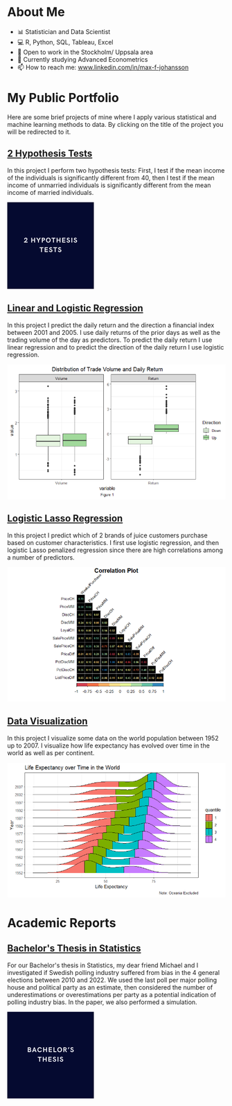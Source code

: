 # About Me
- 📊 Statistician and Data Scientist
- 💻 R, Python, SQL, Tableau, Excel
- 🔭 Open to work in the Stockholm/ Uppsala area
- 🌱 Currently studying Advanced Econometrics
- 📫 How to reach me: www.linkedin.com/in/max-f-johansson

# My Public Portfolio
Here are some brief projects of mine where I apply various statistical and machine learning methods to data. By clicking on the title of the project you will be redirected to it.

## [2 Hypothesis Tests](https://muddaj.github.io/Portfolio-Hypothesis-Testing/)

In this project I perform two hypothesis tests: First, I test if the mean income of the individuals is significantly different from 40, then I test if the mean income of unmarried individuals is significantly different from the mean income of married individuals.

<p align="left">
  <img src="Assets/a1.png" alt="2 Hypothesis Tests"/>
</p>

## [Linear and Logistic Regression](https://muddaj.github.io/Portfolio-case-1/)
In this project I predict the daily return and the direction a financial index between 2001 and 2005. I use daily returns of the prior days as well as the trading volume of the day as predictors. To predict the daily return I use linear regression and to predict the direction of the daily return I use logistic regression.  

<p align="left">
  <img src="Assets/boxplot.png" alt="Linear and Logistic Regression"/>
</p>

## [Logistic Lasso Regression](https://muddaj.github.io/Portfolio-case-2/)
In this project I predict which of 2 brands of juice customers purchase based on customer characteristics. I first use logistic regression, and then logistic Lasso penalized regression since there are high correlations among a number of predictors.

<p align="left">
  <img src="Assets/correlation.png" alt="Logistic Lasso Regression"/>
</p>

## [Data Visualization](https://muddaj.github.io/Data-Visualization/)
In this project I visualize some data on the world population between 1952 up to 2007. I visualize how life expectancy has evolved over time in the world as well as per continent. 

<p align="left">
  <img src="Assets/densityplot.png" alt="Data-viz"/>
</p>

# Academic Reports

## [Bachelor's Thesis in Statistics](https://urn.kb.se/resolve?urn=urn:nbn:se:uu:diva-495793)
For our Bachelor's thesis in Statistics, my dear friend Michael and I investigated if Swedish polling industry suffered from bias in the 4 general elections between 2010 and 2022. We used the last poll per major polling house and political party as an estimate, then considered the number of underestimations or overestimations per party as a potential indication of polling industry bias. In the paper, we also performed a simulation.

<p align="left">
  <img src="Assets/b1.png" alt="Bachelor Statistics"/>
</p>
